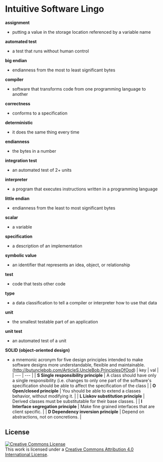 # Intuitive Software Lingo

**assignment**
* putting a value in the storage location referenced by a variable name

**automated test**
* a test that runs without human control

**big endian**
* endianness from the most to least significant bytes

**compiler**
* software that transforms code from one programming language to another

**correctness**
* conforms to a specification

**deterministic**
* it does the same thing every time

**endianness**
* the bytes in a number

**integration test**
* an automated test of 2+ units

**interpreter**
* a program that executes instructions written in a programming language

**little endian**
* endianness from the least to most significant bytes

**scalar**
* a variable

**specification**
* a description of an implementation

**symbolic value**
* an identifier that represents an idea, object, or relationship

**test**
* code that tests other code

**type**
* a data classification to tell a compiler or interpreter how to use that data

**unit**
* the smallest testable part of an application

**unit test**
* an automated test of a unit

**SOLID (object-oriented design)**
* a mnemonic acronym for five design principles intended to make software designs more understandable, flexible and maintainable. (http://butunclebob.com/ArticleS.UncleBob.PrinciplesOfOod)
| key | val |
| --- | --- |
| **S	Single responsibility principle** | A class should have only a single responsibility (i.e. changes to only one part of the software's specification should be able to affect the specification of the class |
| **O Open/closed principle** | You should be able to extend a classes behavior, without modifying it. |
| **L Liskov substitution principle** | Derived classes must be substitutable for their base classes. |
| **I Interface segregation principle** | Make fine grained interfaces that are client specific. |
| **D Dependency inversion principle** | Depend on abstractions, not on concretions. |

## License

<a rel="license" href="http://creativecommons.org/licenses/by/4.0/"><img alt="Creative Commons License" style="border-width:0" src="https://i.creativecommons.org/l/by/4.0/88x31.png" /></a><br />This work is licensed under a <a rel="license" href="http://creativecommons.org/licenses/by/4.0/">Creative Commons Attribution 4.0 International License</a>.
